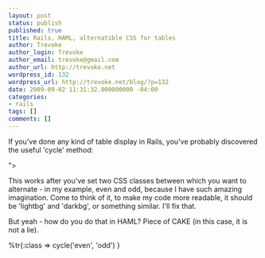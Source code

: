 ```yaml
---
layout: post
status: publish
published: true
title: Rails, HAML, alternatible CSS for tables
author: Trevoke
author_login: Trevoke
author_email: trevoke@gmail.com
author_url: http://trevoke.net
wordpress_id: 132
wordpress_url: http://trevoke.net/blog/?p=132
date: 2009-09-02 11:31:32.000000000 -04:00
categories:
- rails
tags: []
comments: []
---
```

If you've done any kind of table display in Rails, you've probably discovered the useful 'cycle' method:

<tr class="<%= cycle("even", "odd") %>">

This works after you've set two CSS classes between which you want to alternate - in my example, even and odd, because I have such amazing imagination. Come to think of it, to make my code more readable, it should be 'lightbg' and 'darkbg', or something similar. I'll fix that.

But yeah - how do you do that in HAML?
Piece of CAKE (in this case, it is not a lie).

%tr{:class => cycle('even', 'odd') }</tr>
